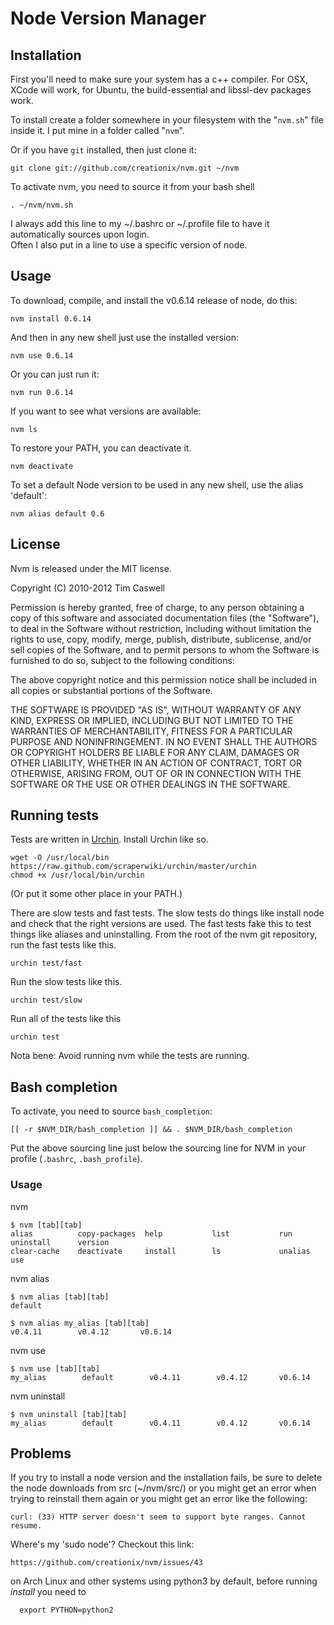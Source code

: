 # Node Version Manager

## Installation

First you'll need to make sure your system has a c++ compiler.  For OSX, XCode will work, for Ubuntu, the build-essential and libssl-dev packages work.

To install create a folder somewhere in your filesystem with the "`nvm.sh`" file inside it.  I put mine in a folder called "`nvm`".

Or if you have `git` installed, then just clone it:

    git clone git://github.com/creationix/nvm.git ~/nvm

To activate nvm, you need to source it from your bash shell

    . ~/nvm/nvm.sh

I always add this line to my ~/.bashrc or ~/.profile file to have it automatically sources upon login.   
Often I also put in a line to use a specific version of node.
    
## Usage

To download, compile, and install the v0.6.14 release of node, do this:

    nvm install 0.6.14


And then in any new shell just use the installed version:

    nvm use 0.6.14

Or you can just run it:

    nvm run 0.6.14

If you want to see what versions are available:

    nvm ls

To restore your PATH, you can deactivate it.

    nvm deactivate

To set a default Node version to be used in any new shell, use the alias 'default':

    nvm alias default 0.6

## License

Nvm is released under the MIT license.


Copyright (C) 2010-2012 Tim Caswell

Permission is hereby granted, free of charge, to any person obtaining a copy of this software and associated documentation files (the "Software"), to deal in the Software without restriction, including without limitation the rights to use, copy, modify, merge, publish, distribute, sublicense, and/or sell copies of the Software, and to permit persons to whom the Software is furnished to do so, subject to the following conditions:

The above copyright notice and this permission notice shall be included in all copies or substantial portions of the Software.

THE SOFTWARE IS PROVIDED "AS IS", WITHOUT WARRANTY OF ANY KIND, EXPRESS OR IMPLIED, INCLUDING BUT NOT LIMITED TO THE WARRANTIES OF MERCHANTABILITY, FITNESS FOR A PARTICULAR PURPOSE AND NONINFRINGEMENT. IN NO EVENT SHALL THE AUTHORS OR COPYRIGHT HOLDERS BE LIABLE FOR ANY CLAIM, DAMAGES OR OTHER LIABILITY, WHETHER IN AN ACTION OF CONTRACT, TORT OR OTHERWISE, ARISING FROM, OUT OF OR IN CONNECTION WITH THE SOFTWARE OR THE USE OR OTHER DEALINGS IN THE SOFTWARE.

## Running tests
Tests are written in [Urchin](http://www.urchin.sh). Install Urchin like so.

    wget -O /usr/local/bin https://raw.github.com/scraperwiki/urchin/master/urchin
    chmod +x /usr/local/bin/urchin

(Or put it some other place in your PATH.)

There are slow tests and fast tests. The slow tests do things like install node
and check that the right versions are used. The fast tests fake this to test
things like aliases and uninstalling. From the root of the nvm git repository,
run the fast tests like this.

    urchin test/fast

Run the slow tests like this.

    urchin test/slow

Run all of the tests like this

    urchin test

Nota bene: Avoid running nvm while the tests are running.

## Bash completion

To activate, you need to source `bash_completion`:

  	[[ -r $NVM_DIR/bash_completion ]] && . $NVM_DIR/bash_completion

Put the above sourcing line just below the sourcing line for NVM in your profile (`.bashrc`, `.bash_profile`).

### Usage

nvm

	$ nvm [tab][tab]
	alias          copy-packages  help           list           run            uninstall      version        
	clear-cache    deactivate     install        ls             unalias        use

nvm alias

	$ nvm alias [tab][tab]
	default

	$ nvm alias my_alias [tab][tab]
	v0.4.11        v0.4.12       v0.6.14
	
nvm use

	$ nvm use [tab][tab]
	my_alias        default        v0.4.11        v0.4.12       v0.6.14
	
nvm uninstall

	$ nvm uninstall [tab][tab]
	my_alias        default        v0.4.11        v0.4.12       v0.6.14
	
## Problems

If you try to install a node version and the installation fails, be sure to delete the node downloads from src (~/nvm/src/) or you might get an error when trying to reinstall them again or you might get an error like the following:
    
    curl: (33) HTTP server doesn't seem to support byte ranges. Cannot resume.

Where's my 'sudo node'? Checkout this link:
    
    https://github.com/creationix/nvm/issues/43

on Arch Linux and other systems using python3 by default, before running *install* you need to

      export PYTHON=python2

